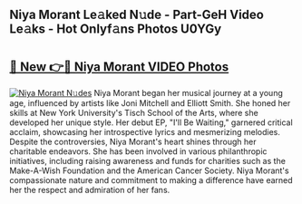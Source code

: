 ## Niya Morant Le𝚊ked N𝚞de - Part-GeH Video Le𝚊ks - Hot Onlyf𝚊ns Photos U0YGy

# <h2><a href="http://ac18146.deff.icu/?id=Niya+Morant">🔗 New 👉🔴 Niya Morant VIDEO Photos</a></h2>

[![Niya Morant N𝚞des](https://i.imgur.com/rIISA9y.gif)](http://ac18146.deff.icu/?id=Niya+Morant)
Niya Morant began her musical journey at a young age, influenced by artists like Joni Mitchell and Elliott Smith. She honed her skills at New York University's Tisch School of the Arts, where she developed her unique style. Her debut EP, "I'll Be Waiting," garnered critical acclaim, showcasing her introspective lyrics and mesmerizing melodies. Despite the controversies, Niya Morant's heart shines through her charitable endeavors. She has been involved in various philanthropic initiatives, including raising awareness and funds for charities such as the Make-A-Wish Foundation and the American Cancer Society. Niya Morant's compassionate nature and commitment to making a difference have earned her the respect and admiration of her fans.
